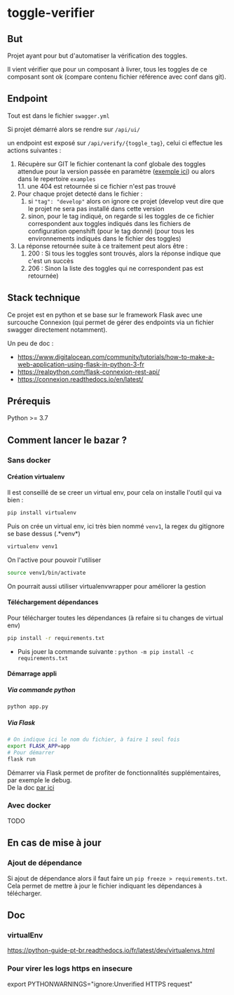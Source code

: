 # toggle-verifier

## But
Projet ayant pour but d'automatiser la vérification des toggles.  

Il vient vérifier que pour un composant à livrer, tous les toggles de ce composant sont ok (compare contenu fichier référence avec conf dans git).  

## Endpoint
Tout est dans le fichier `swagger.yml`

Si projet démarré alors se rendre sur `/api/ui/`

un endpoint est exposé sur `/api/verify/{toggle_tag}`, celui ci effectue les actions suivantes : 

1. Récupère sur GIT le fichier contenant la conf globale des toggles attendue pour la version passée en paramètre ([exemple ici](https://git.ra1.intra.groupama.fr/GSB932/conf-toggle/-/blob/master/test_ok.json)) ou alors dans le repertoire `examples`   
1.1. une 404 est retournée si ce fichier n'est pas trouvé
2. Pour chaque projet detecté dans le fichier :
   1. si `"tag": "develop"` alors on ignore ce projet (develop veut dire que le projet ne sera pas installé dans cette version  
   2. sinon, pour le tag indiqué, on regarde si les toggles de ce fichier correspondent aux toggles indiqués dans les fichiers de configuration openshift (pour le tag donné) (pour tous les environnements indiqués dans le fichier des toggles)  
3. La réponse retournée suite à ce traitement peut alors être :  
   1. 200 : Si tous les toggles sont trouvés, alors la réponse indique que c'est un succès  
   2. 206 : Sinon la liste des toggles qui ne correspondent pas est retournée)  

## Stack technique
Ce projet est en python et se base sur le framework Flask avec une surcouche Connexion (qui permet de gérer des endpoints via un fichier swagger directement notamment).

Un peu de doc : 
* https://www.digitalocean.com/community/tutorials/how-to-make-a-web-application-using-flask-in-python-3-fr
* https://realpython.com/flask-connexion-rest-api/
* https://connexion.readthedocs.io/en/latest/

## Prérequis
Python >= 3.7

## Comment lancer le bazar ?

### Sans docker

#### Création virtualenv
Il est conseillé de se creer un virtual env, pour cela on installe l'outil qui va bien :
```bash
pip install virtualenv
```

Puis on crée un virtual env, ici très bien nommé `venv1`, la regex du gitignore se base dessus (.\*venv\*)
```bash
virtualenv venv1
```

On l'active pour pouvoir l'utiliser
```bash
source venv1/bin/activate
```

On pourrait aussi utiliser virtualenvwrapper pour améliorer la gestion

#### Téléchargement dépendances
Pour télécharger toutes les dépendances (à refaire si tu changes de virtual env)
```bash
pip install -r requirements.txt
```
* Puis jouer la commande suivante : `python -m pip install -c requirements.txt`

#### Démarrage appli
##### Via commande python
```bash
python app.py
```

##### Via Flask
```bash
# On indique ici le nom du fichier, à faire 1 seul fois
export FLASK_APP=app
# Pour démarrer
flask run
```

Démarrer via Flask permet de profiter de fonctionnalités supplémentaires, par exemple le debug.   
De la doc [par ici](https://flask.palletsprojects.com/en/2.0.x/quickstart/)

### Avec docker
TODO

## En cas de mise à jour
### Ajout de dépendance
Si ajout de dépendance alors il faut faire un `pip freeze > requirements.txt`.  
Cela permet de mettre à jour le fichier indiquant les dépendances à télécharger.


## Doc
### virtualEnv
https://python-guide-pt-br.readthedocs.io/fr/latest/dev/virtualenvs.html

### Pour virer les logs https en insecure
export PYTHONWARNINGS="ignore:Unverified HTTPS request"